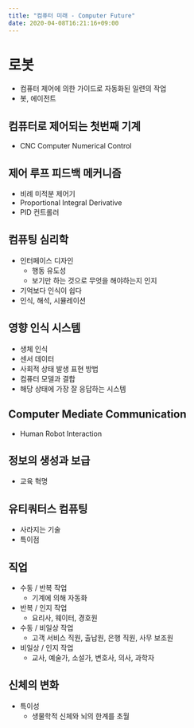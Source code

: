 ```yaml
---
title: "컴퓨터 미래 - Computer Future"
date: 2020-04-08T16:21:16+09:00
---
```


# 로봇

- 컴퓨터 제어에 의한 가이드로 자동화된 일련의 작업
- 봇, 에이전트

## 컴퓨터로 제어되는 첫번째 기계

- CNC Computer Numerical Control

## 제어 루프 피드백 메커니즘

- 비례 미적분 제어기
- Proportional Integral Derivative
- PID 컨트롤러

## 컴퓨팅 심리학

- 인터페이스 디자인
	- 행동 유도성
	- 보기만 하는 것으로 무엇을 해야하는지 인지
- 기억보다 인식이 쉽다
- 인식, 해석, 시뮬레이션

## 영향 인식 시스템

- 생체 인식
- 센서 데이터
- 사회적 상태 발생 표현 방법
- 컴퓨터 모델과 결합
- 해당 상태에 가장 잘 응답하는 시스템

## Computer Mediate Communication

- Human Robot Interaction

## 정보의 생성과 보급

- 교육 혁명

## 유티쿼터스 컴퓨팅

- 사라지는 기술 
- 특이점

## 직업

- 수동 / 반복 작업
	- 기계에 의해 자동화
- 반복 / 인지 작업
	- 요리사, 웨이터, 경호원
- 수동 / 비일상 작업
	- 고객 서비스 직원, 출납원, 은행 직원, 사무 보조원
- 비일상 / 인지 작업
	- 교사, 예술가, 소설가, 변호사, 의사, 과학자

## 신체의 변화

- 특이성
	- 생물학적 신체와 뇌의 한계를 초월

